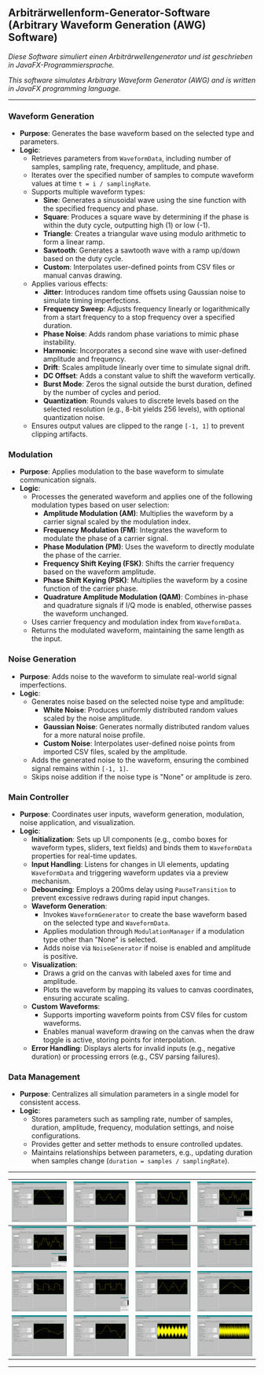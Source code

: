 ## Arbiträrwellenform-Generator-Software (Arbitrary Waveform Generation (AWG) Software)

_Diese Software simuliert einen Arbiträrwellengenerator und ist geschrieben in JavaFX-Programmiersprache._

_This software simulates Arbitrary Waveform Generator (AWG) and is written in JavaFX programming language._

---



### Waveform Generation
- **Purpose**: Generates the base waveform based on the selected type and parameters.
- **Logic**:
  - Retrieves parameters from `WaveformData`, including number of samples, sampling rate, frequency, amplitude, and phase.
  - Iterates over the specified number of samples to compute waveform values at time `t = i / samplingRate`.
  - Supports multiple waveform types:
    - **Sine**: Generates a sinusoidal wave using the sine function with the specified frequency and phase.
    - **Square**: Produces a square wave by determining if the phase is within the duty cycle, outputting high (1) or low (-1).
    - **Triangle**: Creates a triangular wave using modulo arithmetic to form a linear ramp.
    - **Sawtooth**: Generates a sawtooth wave with a ramp up/down based on the duty cycle.
    - **Custom**: Interpolates user-defined points from CSV files or manual canvas drawing.
  - Applies various effects:
    - **Jitter**: Introduces random time offsets using Gaussian noise to simulate timing imperfections.
    - **Frequency Sweep**: Adjusts frequency linearly or logarithmically from a start frequency to a stop frequency over a specified duration.
    - **Phase Noise**: Adds random phase variations to mimic phase instability.
    - **Harmonic**: Incorporates a second sine wave with user-defined amplitude and frequency.
    - **Drift**: Scales amplitude linearly over time to simulate signal drift.
    - **DC Offset**: Adds a constant value to shift the waveform vertically.
    - **Burst Mode**: Zeros the signal outside the burst duration, defined by the number of cycles and period.
    - **Quantization**: Rounds values to discrete levels based on the selected resolution (e.g., 8-bit yields 256 levels), with optional quantization noise.
  - Ensures output values are clipped to the range `[-1, 1]` to prevent clipping artifacts.

### Modulation 
- **Purpose**: Applies modulation to the base waveform to simulate communication signals.
- **Logic**:
  - Processes the generated waveform and applies one of the following modulation types based on user selection:
    - **Amplitude Modulation (AM)**: Multiplies the waveform by a carrier signal scaled by the modulation index.
    - **Frequency Modulation (FM)**: Integrates the waveform to modulate the phase of a carrier signal.
    - **Phase Modulation (PM)**: Uses the waveform to directly modulate the phase of the carrier.
    - **Frequency Shift Keying (FSK)**: Shifts the carrier frequency based on the waveform amplitude.
    - **Phase Shift Keying (PSK)**: Multiplies the waveform by a cosine function of the carrier phase.
    - **Quadrature Amplitude Modulation (QAM)**: Combines in-phase and quadrature signals if I/Q mode is enabled, otherwise passes the waveform unchanged.
  - Uses carrier frequency and modulation index from `WaveformData`.
  - Returns the modulated waveform, maintaining the same length as the input.

### Noise Generation
- **Purpose**: Adds noise to the waveform to simulate real-world signal imperfections.
- **Logic**:
  - Generates noise based on the selected noise type and amplitude:
    - **White Noise**: Produces uniformly distributed random values scaled by the noise amplitude.
    - **Gaussian Noise**: Generates normally distributed random values for a more natural noise profile.
    - **Custom Noise**: Interpolates user-defined noise points from imported CSV files, scaled by the amplitude.
  - Adds the generated noise to the waveform, ensuring the combined signal remains within `[-1, 1]`.
  - Skips noise addition if the noise type is "None" or amplitude is zero.

### Main Controller
- **Purpose**: Coordinates user inputs, waveform generation, modulation, noise application, and visualization.
- **Logic**:
  - **Initialization**: Sets up UI components (e.g., combo boxes for waveform types, sliders, text fields) and binds them to `WaveformData` properties for real-time updates.
  - **Input Handling**: Listens for changes in UI elements, updating `WaveformData` and triggering waveform updates via a preview mechanism.
  - **Debouncing**: Employs a 200ms delay using `PauseTransition` to prevent excessive redraws during rapid input changes.
  - **Waveform Generation**:
    - Invokes `WaveformGenerator` to create the base waveform based on the selected type and `WaveformData`.
    - Applies modulation through `ModulationManager` if a modulation type other than "None" is selected.
    - Adds noise via `NoiseGenerator` if noise is enabled and amplitude is positive.
  - **Visualization**:
    - Draws a grid on the canvas with labeled axes for time and amplitude.
    - Plots the waveform by mapping its values to canvas coordinates, ensuring accurate scaling.
  - **Custom Waveforms**:
    - Supports importing waveform points from CSV files for custom waveforms.
    - Enables manual waveform drawing on the canvas when the draw toggle is active, storing points for interpolation.
  - **Error Handling**: Displays alerts for invalid inputs (e.g., negative duration) or processing errors (e.g., CSV parsing failures).

### Data Management 
- **Purpose**: Centralizes all simulation parameters in a single model for consistent access.
- **Logic**:
  - Stores parameters such as sampling rate, number of samples, duration, amplitude, frequency, modulation settings, and noise configurations.
  - Provides getter and setter methods to ensure controlled updates.
  - Maintains relationships between parameters, e.g., updating duration when samples change (`duration = samples / samplingRate`).

---

| ![](https://github.com/KMORaza/AWG-Software/blob/main/src/main/screenshot/001.png) | ![](https://github.com/KMORaza/AWG-Software/blob/main/src/main/screenshot/002.png) | ![](https://github.com/KMORaza/AWG-Software/blob/main/src/main/screenshot/003.png) | ![](https://github.com/KMORaza/AWG-Software/blob/main/src/main/screenshot/004.png) | 
|------------------------------------------------------------------------------------|------------------------------------------------------------------------------------|------------------------------------------------------------------------------------|------------------------------------------------------------------------------------|
| ![](https://github.com/KMORaza/AWG-Software/blob/main/src/main/screenshot/005.png) | ![](https://github.com/KMORaza/AWG-Software/blob/main/src/main/screenshot/006.png) | ![](https://github.com/KMORaza/AWG-Software/blob/main/src/main/screenshot/007.png) | ![](https://github.com/KMORaza/AWG-Software/blob/main/src/main/screenshot/008.png) |
| ![](https://github.com/KMORaza/AWG-Software/blob/main/src/main/screenshot/009.png) | ![](https://github.com/KMORaza/AWG-Software/blob/main/src/main/screenshot/010.png) | ![](https://github.com/KMORaza/AWG-Software/blob/main/src/main/screenshot/011.png) | ![](https://github.com/KMORaza/AWG-Software/blob/main/src/main/screenshot/012.png) |
| ![](https://github.com/KMORaza/AWG-Software/blob/main/src/main/screenshot/013.png) | ![](https://github.com/KMORaza/AWG-Software/blob/main/src/main/screenshot/014.png) | ![](https://github.com/KMORaza/AWG-Software/blob/main/src/main/screenshot/015.png) | ![](https://github.com/KMORaza/AWG-Software/blob/main/src/main/screenshot/016.png) |

---
